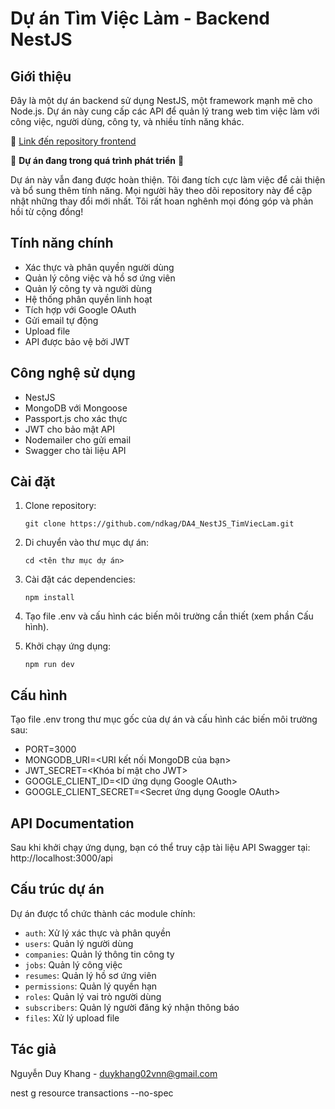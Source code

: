# Dự án Tìm Việc Làm - Backend NestJS

## Giới thiệu

Đây là một dự án backend sử dụng NestJS, một framework mạnh mẽ cho Node.js. Dự án này cung cấp các API để quản lý trang web tìm việc làm với công việc, người dùng, công ty, và nhiều tính năng khác.

🔗 [Link đến repository frontend](https://github.com/ndkag/DA4_VueJS_TimViecLam.git)

🚧 **Dự án đang trong quá trình phát triển** 🚧

Dự án này vẫn đang được hoàn thiện. Tôi đang tích cực làm việc để cải thiện và bổ sung thêm tính năng. Mọi người hãy theo dõi repository này để cập nhật những thay đổi mới nhất. Tôi rất hoan nghênh mọi đóng góp và phản hồi từ cộng đồng!

## Tính năng chính

- Xác thực và phân quyền người dùng
- Quản lý công việc và hồ sơ ứng viên
- Quản lý công ty và người dùng
- Hệ thống phân quyền linh hoạt
- Tích hợp với Google OAuth
- Gửi email tự động
- Upload file
- API được bảo vệ bởi JWT

## Công nghệ sử dụng

- NestJS
- MongoDB với Mongoose
- Passport.js cho xác thực
- JWT cho bảo mật API
- Nodemailer cho gửi email
- Swagger cho tài liệu API

## Cài đặt

1. Clone repository:
   ```
   git clone https://github.com/ndkag/DA4_NestJS_TimViecLam.git
   ```

2. Di chuyển vào thư mục dự án:
   ```
   cd <tên thư mục dự án>
   ```

3. Cài đặt các dependencies:
   ```
   npm install
   ```

4. Tạo file .env và cấu hình các biến môi trường cần thiết (xem phần Cấu hình).

5. Khởi chạy ứng dụng:
   ```
   npm run dev
   ```

## Cấu hình

Tạo file .env trong thư mục gốc của dự án và cấu hình các biến môi trường sau:

- PORT=3000
- MONGODB_URI=<URI kết nối MongoDB của bạn>
- JWT_SECRET=<Khóa bí mật cho JWT>
- GOOGLE_CLIENT_ID=<ID ứng dụng Google OAuth>
- GOOGLE_CLIENT_SECRET=<Secret ứng dụng Google OAuth>

## API Documentation

Sau khi khởi chạy ứng dụng, bạn có thể truy cập tài liệu API Swagger tại:
http://localhost:3000/api

## Cấu trúc dự án

Dự án được tổ chức thành các module chính:

- `auth`: Xử lý xác thực và phân quyền
- `users`: Quản lý người dùng
- `companies`: Quản lý thông tin công ty
- `jobs`: Quản lý công việc
- `resumes`: Quản lý hồ sơ ứng viên
- `permissions`: Quản lý quyền hạn
- `roles`: Quản lý vai trò người dùng
- `subscribers`: Quản lý người đăng ký nhận thông báo
- `files`: Xử lý upload file

## Tác giả

Nguyễn Duy Khang - duykhang02vnn@gmail.com

nest g resource transactions --no-spec

